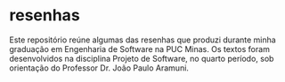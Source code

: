 # resenhas
Este repositório reúne algumas das resenhas que produzi durante minha graduação em Engenharia de Software na PUC Minas. Os textos foram desenvolvidos na disciplina Projeto de Software, no quarto período, sob orientação do Professor Dr. João Paulo Aramuni.

